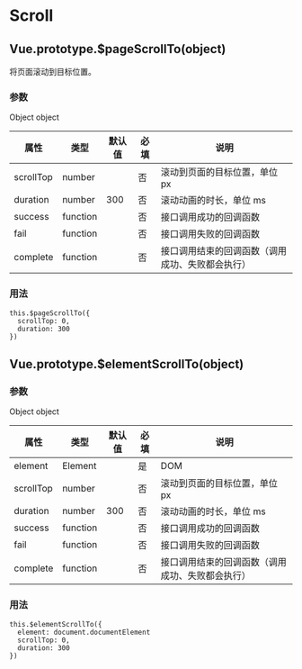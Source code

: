 # Scroll

## <a name="pageScrollTo">Vue.prototype.\$pageScrollTo(object)</a>

将页面滚动到目标位置。

### 参数

Object object

| 属性      | 类型     | 默认值 | 必填 | 说明                                             |
| --------- | -------- | ------ | ---- | ------------------------------------------------ |
| scrollTop | number   |        | 否   | 滚动到页面的目标位置，单位 px                    |
| duration  | number   | 300    | 否   | 滚动动画的时长，单位 ms                          |
| success   | function |        | 否   | 接口调用成功的回调函数                           |
| fail      | function |        | 否   | 接口调用失败的回调函数                           |
| complete  | function |        | 否   | 接口调用结束的回调函数（调用成功、失败都会执行） |

### 用法

```
this.$pageScrollTo({
  scrollTop: 0,
  duration: 300
})
```

## <a name="elementScrollTo">Vue.prototype.\$elementScrollTo(object)</a>

### 参数

Object object

| 属性      | 类型     | 默认值 | 必填 | 说明                                             |
| --------- | -------- | ------ | ---- | ------------------------------------------------ |
| element   | Element  |        | 是   | DOM                                              |
| scrollTop | number   |        | 否   | 滚动到页面的目标位置，单位 px                    |
| duration  | number   | 300    | 否   | 滚动动画的时长，单位 ms                          |
| success   | function |        | 否   | 接口调用成功的回调函数                           |
| fail      | function |        | 否   | 接口调用失败的回调函数                           |
| complete  | function |        | 否   | 接口调用结束的回调函数（调用成功、失败都会执行） |

### 用法

```
this.$elementScrollTo({
  element: document.documentElement
  scrollTop: 0,
  duration: 300
})
```
